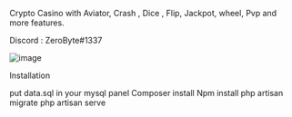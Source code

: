 Crypto Casino with Aviator, Crash , Dice , Flip, Jackpot, wheel, Pvp and more features.

Discord : ZeroByte#1337

![image](https://user-images.githubusercontent.com/94198465/208200275-9d6fd2c6-0ffd-4e9d-8856-710d788830d0.png)

Installation 

put data.sql in your mysql panel
Composer install
Npm install
php artisan migrate
php artisan serve

